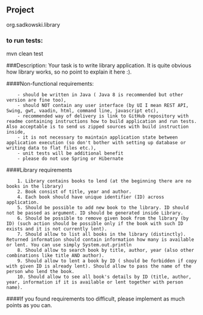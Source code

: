 ## Project 
 org.sadkowski.library
 
 ### to run tests:
   mvn clean test
   
 ###Description:
    Your task is to write library application. It is quite obvious how library works, so no point to explain it here :).
         
 ####Non-functional requirements:
         
        - should be written in Java ( Java 8 is recommended but other version are fine too),
        - should NOT contain any user interface (by UI I mean REST API,  Swing, gwt, vaadin, html, command line, javascript etc),
        - recommended way of delivery is link to GitHub repository with readme containing instructions how to build application and run tests. Also acceptable is to send us zipped sources with build instruction inside,
        - it is not necessary to maintain application state between application execution (so don't bother with setting up database or writing data to flat files etc.),
        - unit tests will be additional benefit
        - please do not use Spring or Hibernate
         
 ####Library requirements
         
        1. Library contains books to lend (at the beginning there are no books in the library)
        2. Book consist of title, year and author.
        4. Each book should have unique identifier (ID) across application.
        5. Should be possible to add new book to the library. ID should not be passed as argument. ID should be generated inside Library.
        6. Should be possible to remove given book from the library (by ID) (such action should be possible only if the book with such ID exists and it is not currently lent).
        7. Should allow to list all books in the library (distinctly). Returned information should contain information how many is available or lent. You can use simply System.out.println
        8. Should allow to search book by title, author, year (also other combinations like title AND author).
        9. Should allow to lent a book by ID ( should be forbidden if copy with given ID is already lent). Should allow to pass the name of the person who lend the book.
        10. Should allow to see all book's details by ID (title, author, year, information if it is available or lent together with person name).
        
  ####If you found requirements too difficult, please implement as much points as you can.

